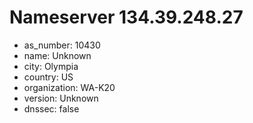 # Nameserver 134.39.248.27

* as_number: 10430
* name: Unknown
* city: Olympia
* country: US
* organization: WA-K20
* version: Unknown
* dnssec: false

